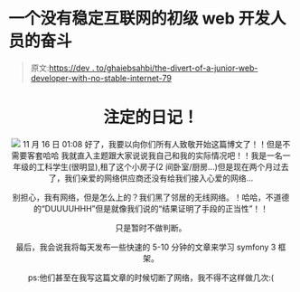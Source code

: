 # 一个没有稳定互联网的初级 web 开发人员的奋斗

> 原文:[https://dev . to/ghaiebsahbi/the-divert-of-a-junior-web-developer-with-no-stable-internet-79](https://dev.to/ghaiebsahbi/the-struggle-of-a-junior-web-developer-with-no-stable-internet-79)

<center>

# 注定的日记！

[![](../Images/b4aba43c3a7618b12462cfe240bd8270.png)](https://res.cloudinary.com/practicaldev/image/fetch/s--Ta-za01R--/c_limit%2Cf_auto%2Cfl_progressive%2Cq_auto%2Cw_880/http://michaeljswart.com/wp-content/uploads/2017/01/threepio.png)
11 月 16 日 01:08
好了，我要以向你们所有人致敬开始这篇博文了！！但是不需要客套哈哈
我就直入主题跟大家说说我自己和我的实际情况吧！！我是一名一年级的工科学生(很明显),租了这个小房子(2 间卧室/厨房...)但是现在两个月过去了，我们亲爱的网络供应商还没有给我们接入心爱的网络...

别担心，我有网络，但是怎么上的？我们黑了邻居的无线网络。！哈哈，不道德的“DUUUUHHH”但是就像我们说的“结果证明了手段的正当性”！！

只是暂时不做判断。

最后，我会说我将每天发布一些快速的 5-10 分钟的文章来学习 symfony 3 框架。

ps:他们甚至在我写这篇文章的时候切断了网络，我不得不这样做几次:(

</center>